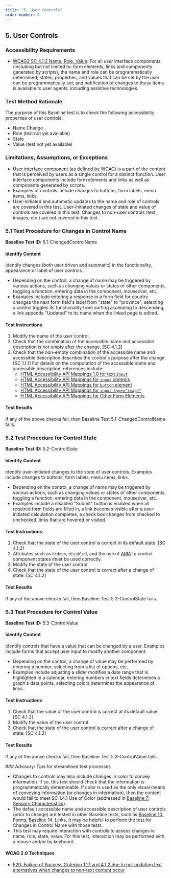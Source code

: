```yaml
---
title: "5. User Controls"
order-number: 6
---
```

## 5. User Controls

### Accessibility Requirements

-   [WCAG2 SC 4.1.2 Name, Role, Value](https://www.w3.org/TR/UNDERSTANDING-WCAG20/ensure-compat-rsv.html): For all user interface components (including but not limited to: form elements, links and components generated by scripts), the name and role can be programmatically determined; states, properties, and values that can be set by the user can be programmatically set; and notification of changes to these items is available to user agents, including assistive technologies.

### Test Method Rationale

The purpose of this Baseline test is to check the following accessibility properties of user controls:
-   Name Change
-   Role (test not yet available) 
-   State 
-   Value (test not yet available)

### Limitations, Assumptions, or Exceptions

-   [User interface component (as defined by WCAG)](https://www.w3.org/TR/WCAG21/#dfn-user-interface-components) is a part of the content that is perceived by users as a single control for a distinct function. User interface components include form elements and links as well as components generated by scripts. 
-   Examples of controls include changes to buttons, form labels, menu items, links.
-   User-initiated and automatic updates to the name and role of controls are covered in this test. User-initiated changes of state and value of controls are covered in this test. Changes to non-user controls (text, images, etc.) are not covered in this test.

### 5.1 Test Procedure for Changes in Control Name

**Baseline Test ID:** 5.1-ChangedControlName

#### Identify Content
<p id="1IC">Identify changes (both user driven and automatic) in the functionality, appearance or label of user controls. </p>
   <ul>
      <li>Depending on the control, a change of name may be triggered by various actions, such as changing values or states of other components, toggling a function, entering data in the component, mouseover, etc.</li>
	  <li>Examples include entering a response in a form field for country changes the next form field's label from "state" to "province", selecting a control toggles its functionality from sorting ascending to descending, a link appends "Updated" to its name when the linked page is edited.</li>
   </ul>

#### Test Instructions
<ol id="1TI">
	<li id="1TI-1">Modify the name of the user control.</li>
	<li id="1TI-2">Check that the combination of the accessible name and accessible description is not empty after the change. [SC 4.1.2]</li>
    <li id="1TI-3">Check that the non-empty combination of the accessible name and accessible description describes the control's purpose after the change. [SC 1.1.1]  For details on the computation of the accessible name and accessible description, references include:
		<ul>
			<li><a href="https://www.w3.org/TR/html-aam-1.0/#input-type-text-input-type-password-input-type-search-input-type-tel-input-type-url-and-textarea-element" target="_blank" rel="noopener">HTML Accessibility API Mappings 1.0 for text <code>input</code></a></li>
			<li><a href="https://www.w3.org/TR/html-aam-1.0/#input-type-button-input-type-submit-and-input-type-reset" target="_blank" rel="noopener">HTML Accessibility API Mappings for <code>input</code> controls</a></li>
			<li><a href="https://www.w3.org/TR/html-aam-1.0/#button-element" target="_blank" rel="noopener">HTML Accessibility API Mappings for <code>button</code> element</a></li>
			<li><a href="https://www.w3.org/TR/html-aam-1.0/#input-type-image" target="_blank" rel="noopener">HTML Accessibility API Mappings for <code>input type="image"</code></a></li>
			<li><a href="https://www.w3.org/TR/html-aam-1.0/#other-form-elements" target="_blank" rel="noopener">HTML Accessibility API Mappings for Other Form Elements</a></li>
		</ul>
	</li>
</ol>

#### Test Results

<p id="1TR">If any of the above checks fail, then Baseline Test 5.1-ChangedControlName fails.</p>

### 5.2 Test Procedure for Control State

**Baseline Test ID:** 5.2-ControlState
#### Identify Content
<p id="2IC">Identify user-initiated changes to the state of user controls. Examples include changes to buttons, form labels, menu items, links.</p>
   <ul>
      <li>Depending on the control, a change of name may be triggered by various actions, such as changing values or states of other components, toggling a function, entering data in the component, mouseover, etc.</li>
	  <li>Examples include a disabled "Submit" button is enabled when all required form fields are filled in, a link becomes visible after a user-initiated calculation completes, a check box changes from checked to unchecked, links that are hovered or visited.</li>
   </ul>

#### Test Instructions
<ol id="2TI">
	<li id="2TI-1">Check that the state of the user control is correct in its default state. [SC 4.1.2]</li>
	<li id="2TI-2">Attributes such as <code>hidden</code>, <code>disabled</code>, and the use of <a href="https://www.w3.org/WAI/standards-guidelines/aria/">ARIA</a> to control component states must be used correctly.</li>
	<li id="2TI-3">Modify the state of the user control.</li>
	<li id="2TI-4">Check that the state of the user control is correct after a change of state. [SC 4.1.2]</li>
</ol>

#### Test Results

<p id="2TR">If any of the above checks fail, then Baseline Test 5.2-ControlState fails.</p>

### 5.3 Test Procedure for Control Value

**Baseline Test ID:** 5.3-ControlValue
#### Identify Content
<p id="3IC">Identify controls that have a value that can be changed by a user. Examples include forms that accept user input to modify another component.</p>
   <ul>
      <li>Depending on the control, a change of value may be performed by entering a number, selecting from a list of options, etc.</li>
	  <li>Examples include adjusting a slider modifies a date range that is highlighted in a calendar, entering numbers in text fields determines a graph's data points, selecting colors determines the appearance of links.</li>
   </ul>

#### Test Instructions
<ol id="3TI">
	<li id="3TI-1">Check that the value of the user control is correct at its default value. [SC 4.1.2]</li>
	<li id="3TI-2">Modify the value of the user control.</li>
	<li id="3TI-3">Check that the state of the user control is correct after a change of state. [SC 4.1.2]</li>
</ol>

#### Test Results

<p id="3TR">If any of the above checks fail, then Baseline Test 5.3-ControlValue fails.</p>
<!--
#### Identify Content
<p id="1IC">Identify changes in presented content (both user driven and automatic). Examples include changes to images, navigation trees, data table sort controls, automatic information updates, form elements, revealed content, etc.</p>
   <ul>
      	<li>It may be necessary to use the mouse to determine whether state changes occur on hover or on click.</li>
		<li>Depending on the component, a change of state may be triggered by various actions, such as changing values or states of other components, toggling a function, entering data in the component, mouseover, etc.</li>
   </ul>
--
#### Test Instructions
<ol id="1TI">
	<li id="1TI-1">Check that the page provides a notification of the change in content programmatically. [SC 4.1.2]
	   <ul>
		  <li>Programmatic event notifications include alert dialogs, focus shifts to the content that changed, and ARIA live regions.</li>
	   </ul>
	</li>
	<li id="1TI-2">For each change in content, check that the combination of name, role, state, and value of the changed content is accurate. [SC 4.1.2]
	   <ol>
			<li id="1TI-2i">Name: the name is accurate after a change.
				<ul>
					<li>Apply the <a href="https://www.w3.org/TR/html-aam-1.0/#accessible-name-and-description-computation">accessible name and description computation</a>, if applicable.</li>
				</ul>
			</li>
			<li id="1TI-2ii">Role: the role accurately describes the purpose of the element after a change, if applicable.
				<ul>
					<li>Consider ARIA role, element type, and other descriptive text.</li>
				</ul>
			</li>
			<li id="1TI-2iii">State: the state of the element is accurate after a change, if applicable.
				<ul>
					<li>Evaluate ARIA and element-specific attributes (e.g., <code>&#060;option selected=”true”&#062;</code>).</li>
				</ul>
			</li>
			<li id="1TI-2iv">Value: the value is updated after a change, if applicable.</li>
	   </ol>
	</li>
</ol>
--
#### Test Results
<p id="1TR">If any of the above checks fail, then Baseline Test 5.1-ChangeContent fails.</p>
-->
### Advisory: Tips for streamlined test processes

- Changes to controls may also include changes in color to convey information. If so, this test should check that the information is programmatically determinable. If color is used as the only visual means of conveying information (or changes in information), then the content would fail to meet SC 1.4.1 Use of Color (addressed in [Baseline 7. Sensory Characteristics](../07Sensory)).
- The default accessible name and accessible description of user controls (prior to change) are tested in other Baseline tests, such as [Baseline 10. Forms](../10Forms), [Baseline 14. Links](../14Links). It may be helpful to perform the test for Changes in Control Name with those tests.
- This test may require interaction with controls to assess changes in name, role, state, value. For this test, interaction may be performed with a mouse and/or by keyboard.

#### WCAG 2.0 Techniques
- [F20: Failure of Success Criterion 1.1.1 and 4.1.2 due to not updating text alternatives when changes to non-text content occur](https://www.w3.org/WAI/WCAG21/Techniques/failures/F20.html)

